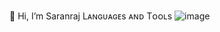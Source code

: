 👋 Hi, I’m Saranraj
Lᴀɴɢᴜᴀɢᴇs ᴀɴᴅ Tᴏᴏʟs
![image](https://github.com/softdev02/softdev02/assets/140391665/2c8516ef-e096-468a-b062-f67f16825085)


